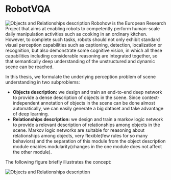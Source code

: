 
# RobotVQA


![Objects and Relationships description](https://github.com/fkenghagho/RobotVQA/tree/master/images/illustration.png?raw=true)
   Robohow is the European Research Project that aims at enabling robots to competently perform human-scale daily manipulation activities such as cooking in an ordinary kitchen. However, to complete such tasks, robots should not only exhibit standard visual perception capabilities such as captioning, detection, localization or recognition, but also demonstrate some cognitive vision, in which all these capabilities including considerable reasoning are integrated together, so that semantically deep understanding of the unstructured and dynamic scene can be reached. 
   
   In this thesis, we formulate the underlying perception problem of scene understanding in two subproblems:
- **Objects description:** we design and train an end-to-end deep network to provide a dense description of objects in the scene. Since context-independent annotation of objects in the scene can be done almost automatically, we can easily generate a big dataset and take advantage of deep learning.
- **Relationships description:** we design and train a markov logic network to provide a relevant description of relationships among objects in the scene. Markov logic networks are suitable for reasoning about relationships among objects, very flexible(few rules for so many behaviors) and the separation of this module from the object description module enables modularity(changes in the one module does not affect the other module).

The following figure briefly illustrates the concept:

![Objects and Relationships description](https://github.com/fkenghagho/RobotVQA/tree/master/images/illustration.png?raw=true)
